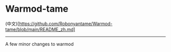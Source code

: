 # Warmod-tame
(中文)[https://github.com/Robonyantame/Warmod-tame/blob/main/README_zh.md]

---  
  
A few minor changes to warmod
